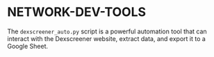 # NETWORK-DEV-TOOLS
The `dexscreener_auto.py` script is a powerful automation tool that can interact with the Dexscreener website, extract data, and export it to a Google Sheet.
